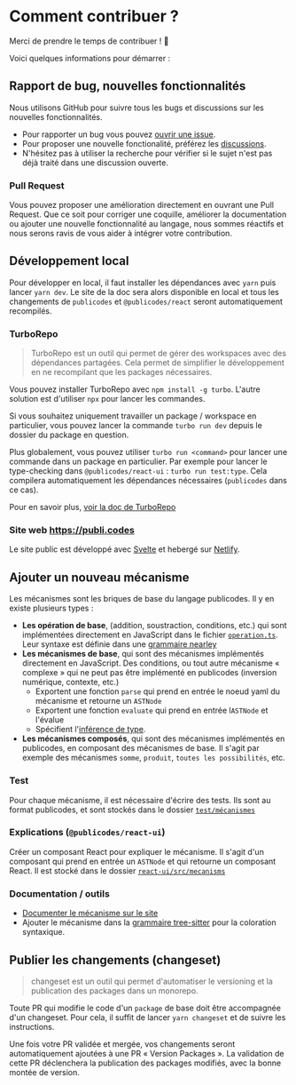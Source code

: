 # Comment contribuer ?

Merci de prendre le temps de contribuer ! 🎉

Voici quelques informations pour démarrer :

## Rapport de bug, nouvelles fonctionnalités

Nous utilisons GitHub pour suivre tous les bugs et discussions sur les nouvelles fonctionnalités.

- Pour rapporter un bug vous pouvez [ouvrir une issue](https://github.com/publicodes/publicodes/issues).
- Pour proposer une nouvelle fonctionalité, préférez les [discussions](https://github.com/publicodes/publicodes/discussions).
- N'hésitez pas à utiliser la recherche pour vérifier si le sujet n'est pas déjà traité dans une discussion ouverte.

### Pull Request

Vous pouvez proposer une amélioration directement en ouvrant une Pull Request. Que ce soit pour corriger une coquille, améliorer la documentation ou ajouter une nouvelle fonctionnalité au langage, nous sommes réactifs et nous serons ravis de vous aider à intégrer votre contribution.

## Développement local

Pour développer en local, il faut installer les dépendances avec `yarn` puis lancer `yarn dev`. Le site de la doc sera alors disponible en local et tous les changements de `publicodes` et `@publicodes/react` seront automatiquement recompilés.

### TurboRepo

> TurboRepo est un outil qui permet de gérer des workspaces avec des dépendances partagées. Cela permet de simplifier le développement en ne recompilant que les packages nécessaires.

Vous pouvez installer TurboRepo avec `npm install -g turbo`. L'autre solution est d'utiliser `npx` pour lancer les commandes.

Si vous souhaitez uniquement travailler un package / workspace en particulier, vous pouvez lancer la commande `turbo run dev` depuis le dossier du package en question.

Plus globalement, vous pouvez utiliser `turbo run <command>` pour lancer une commande dans un package en particulier. Par exemple pour lancer le type-checking dans `@publicodes/react-ui` : `turbo run test:type`. Cela compilera automatiquement les dépendances nécessaires (`publicodes` dans ce cas).

Pour en savoir plus, [voir la doc de TurboRepo](https://turbo.build/repo)

### Site web https://publi.codes

Le site public est développé avec [Svelte](https://kit.svelte.dev/) et hebergé sur [Netlify](https://netlify.com/).

## Ajouter un nouveau mécanisme

Les mécanismes sont les briques de base du langage publicodes. Il y en existe plusieurs types :

- **Les opération de base**, (addition, soustraction, conditions, etc.) qui sont implémentées directement en JavaScript dans le fichier [`operation.ts`](https://github.com/betagouv/publicodes/blob/master/packages/core/src/mecanisms/operation.ts). Leur syntaxe est définie dans une [grammaire nearley](https://github.com/betagouv/publicodes/blob/master/packages/core/src/grammar.ne)
- **Les mécanismes de base**, qui sont des mécanismes implémentés directement en JavaScript. Des conditions, ou tout autre mécanisme « complexe » qui ne peut pas être implémenté en publicodes (inversion numérique, contexte, etc.)
  - Exportent une fonction `parse` qui prend en entrée le noeud yaml du mécanisme et retourne un `ASTNode`
  - Exportent une fonction `evaluate` qui prend en entrée l`ASTNode` et l'évalue
  - Spécifient l'[inférence de type](https://github.com/betagouv/publicodes/blob/master/packages/core/src/inferNodeType.ts).
- **Les mécanismes composés**, qui sont des mécanismes implémentés en publicodes, en composant des mécanismes de base. Il s'agit par exemple des mécanismes `somme`, `produit`, `toutes les possibilités`, etc.

### Test

Pour chaque mécanisme, il est nécessaire d'écrire des tests. Ils sont au format publicodes, et sont stockés dans le dossier [`test/mécanismes`](https://github.com/betagouv/publicodes/blob/master/packages/core/test/m%C3%A9canismes/)

### Explications (`@publicodes/react-ui`)

Créer un composant React pour expliquer le mécanisme. Il s'agit d'un composant qui prend en entrée un `ASTNode` et qui retourne un composant React. Il est stocké dans le dossier [`react-ui/src/mecanisms`](https://github.com/betagouv/publicodes/blob/master/packages/react-ui/src/mecanisms/)

### Documentation / outils

- [Documenter le mécanisme sur le site](https://github.com/betagouv/publicodes/blob/master/website/src/routes/docs/mecanismes/+page.svelte.md)
- Ajouter le mécanisme dans la [grammaire tree-sitter](https://github.com/publicodes/tree-sitter-publicodes/blob/main/grammar.js) pour la coloration syntaxique.

## Publier les changements (changeset)

> changeset est un outil qui permet d'automatiser le versioning et la publication des packages dans un monorepo.

Toute PR qui modifie le code d'un `package` de base doit être accompagnée d'un changeset. Pour cela, il suffit de lancer `yarn changeset` et de suivre les instructions.

Une fois votre PR validée et mergée, vos changements seront automatiquement ajoutées à une PR « Version Packages ». La validation de cette PR déclenchera la publication des packages modifiés, avec la bonne montée de version.
